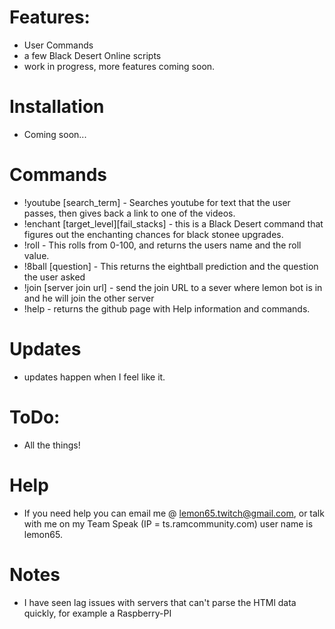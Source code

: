 # Features:
   * User Commands
   * a few Black Desert Online scripts
   * work in progress, more features coming soon. 
# Installation
   * Coming soon...

# Commands
   * !youtube [search_term] - Searches youtube for text that the user passes, then gives back a link to one of the videos.
   * !enchant [target_level][fail_stacks] - this is a Black Desert command that figures out the enchanting chances for black stonee upgrades.  
   * !roll - This rolls from 0-100, and returns the users name and the roll value. 
   * !8ball [question] - This returns the eightball prediction and the question the user asked
   * !join [server join url] - send the join URL to a sever where lemon bot is in and he will join the other server
   * !help - returns the github page with Help information and commands.  
# Updates
  * updates happen when I feel like it. 
# ToDo:
  * All the things!

# Help
  * If you need help you can email me @ lemon65.twitch@gmail.com, or talk with me on my Team Speak
    (IP = ts.ramcommunity.com) user name is lemon65. 

# Notes
  * I have seen lag issues with servers that can't parse the HTMl data quickly, for example a Raspberry-PI
